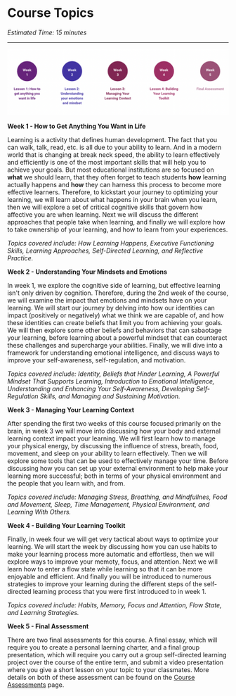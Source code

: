 # Course Topics

*Estimated Time: 15 minutes*

---

![oyl topics](./topics.png)

**Week 1 - How to Get Anything You Want in Life**

Learning is a activity that defines human development. The fact that you can walk, talk, read, etc. is all due to your ability to learn. And in a modern world that is changing at break neck speed, the ability to learn effectively and efficiently is one of the most important skills that will help you to achieve your goals. But most educational institutions are so focused on **what** we should learn, that they often forget to teach students **how** learning actually happens and **how** they can harness this process to become more effective learners. Therefore, to kickstart your journey to optimizing your learning, we will learn about what happens in your brain when you learn, then we will explore a set of critical cognitive skills that govern how affective you are when learning. Next we will discuss the different approaches that people take when learning, and finally we will explore how to take ownership of your learning, and how to learn from your experiences.

*Topics covered include: How Learning Happens, Executive Functioning Skills, Learning Approaches, Self-Directed Learning, and Reflective Practice.*

**Week 2 - Understanding Your Mindsets and Emotions**

In week 1, we explore the cognitive side of learning, but effective learning isn't only driven by cognition. Therefore, during the 2nd week of the course, we will examine the impact that emotions and mindsets have on your learning. We will start our journey by delving into how our identities can impact (positively or negatively) what we think we are capable of, and how these identities can create beliefs that limit you from achieving your goals. We will then explore some other beliefs and behaviors that can sabaotage your learning, before learning about a powerful mindset that can counteract these challenges and supercharge your abilities. Finally, we will dive into a framework for understanding emotional intelligence, and discuss ways to improve your self-awareness, self-regulation, and motivation.

*Topics covered include: Identity, Beliefs that Hinder Learning, A Powerful Mindset That Supports Learning, Introduction to Emotional Intelligence, Understanding and Enhancing Your Self-Awareness, Developing Self-Regulation Skills, and Managing and Sustaining Motivation.*

**Week 3 - Managing Your Learning Context**

After spending the first two weeks of this course focused primarily on the brain, in week 3 we will move into discussing how your body and external learning context impact your learning. We will first learn how to manage your physical energy, by discussing the influence of stress, breath, food, movement, and sleep on your ability to learn effectively. Then we will explore some tools that can be used to effectively manage your time. Before discussing how you can set up your external environment to help make your learning more successful; both in terms of your physical environment and the people that you learn with, and from.

*Topics covered include: Managing Stress, Breathing, and Mindfullnes, Food and Movement, Sleep, Time Management, Physical Environment, and Learning With Others.*

**Week 4 - Building Your Learning Toolkit**

Finally, in week four we will get very tactical about ways to optimize your learning. We will start the week by discussing how you can use habits to make your learning process more automatic and effortless, then we will explore ways to improve your memoty, focus, and attention. Next we will learn how to enter a flow state while learning so that it can be more enjoyable and efficient. And finally you will be introduced to numerous strategies to improve your learning during the different steps of the self-directed learning process that you were first introduced to in week 1. 

*Topics covered include: Habits, Memory, Focus and Attention, Flow State, and Learning Strategies.*

**Week 5 - Final Assessment**

There are two final assessments for this course. A final essay, which will require you to create a personal laerning charter, and a final group presentation, which will require you carry out a group self-directed learning project over the course of the entire term, and submit a video presentation where you give a short lesson on your topic to your classmates. More details on both of these assessment can be found on the [Course Assessments](/optimizing-your-learning/welcome/course-assessments.md) page.

